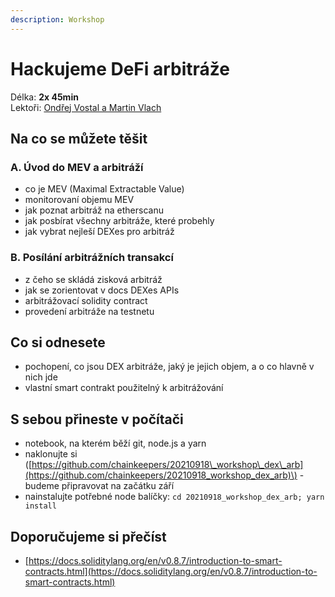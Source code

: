 ```yaml
---
description: Workshop
---
```


# Hackujeme DeFi arbitráže

Délka: **2x 45min**  
Lektoři: [Ondřej Vostal a Martin Vlach](../../prednasejici.md#ondrej-vostal-martin-vlach)

## Na co se můžete těšit

### A. Úvod do MEV a arbitráží

* co je MEV \(Maximal Extractable Value\)
* monitorovaní objemu MEV
* jak poznat arbitráž na etherscanu
* jak posbírat všechny arbitráže, které probehly
* jak vybrat nejleší DEXes pro arbitráž

### B. Posílání arbitrážních transakcí

* z čeho se skládá zisková arbitráž
* jak se zorientovat v docs DEXes APIs
* arbitrážovací solidity contract
* provedení arbitráže na testnetu

## Co si odnesete

* pochopení, co jsou DEX arbitráže, jaký je jejich objem, a o co hlavně v nich jde
* vlastní smart contrakt použitelný k arbitrážování

## S sebou přineste v počítači

* notebook, na kterém běží git, node.js a yarn
* naklonujte si \([https://github.com/chainkeepers/20210918\_workshop\_dex\_arb](https://github.com/chainkeepers/20210918_workshop_dex_arb)\) - budeme připravovat na začátku září
* nainstalujte potřebné node balíčky: `cd 20210918_workshop_dex_arb; yarn install`

## Doporučujeme si přečíst

* [https://docs.soliditylang.org/en/v0.8.7/introduction-to-smart-contracts.html](https://docs.soliditylang.org/en/v0.8.7/introduction-to-smart-contracts.html)

